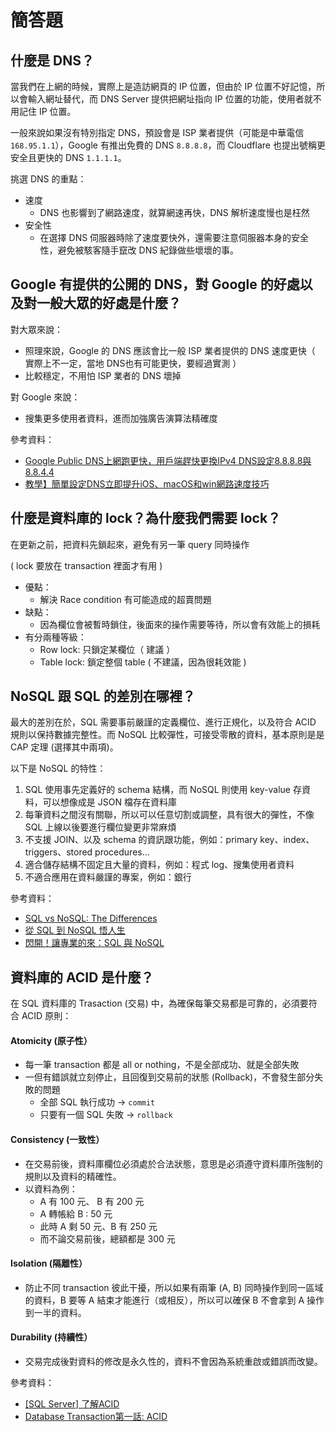 # 簡答題

## 什麼是 DNS？

當我們在上網的時候，實際上是造訪網頁的 IP 位置，但由於 IP 位置不好記憶，所以會輸入網址替代，而 DNS Server 提供把網址指向 IP 位置的功能，使用者就不用記住 IP 位置。

一般來說如果沒有特別指定 DNS，預設會是 ISP 業者提供（可能是中華電信 `168.95.1.1`），Google 有推出免費的 DNS `8.8.8.8`，而 Cloudflare 也提出號稱更安全且更快的 DNS `1.1.1.1`。

挑選 DNS 的重點：
- 速度
    - DNS 也影響到了網路速度，就算網速再快，DNS 解析速度慢也是枉然
- 安全性
    - 在選擇 DNS 伺服器時除了速度要快外，還需要注意伺服器本身的安全性，避免被駭客隨手竄改 DNS 紀錄做些壞壞的事。

## Google 有提供的公開的 DNS，對 Google 的好處以及對一般大眾的好處是什麼？

對大眾來說：
- 照理來說，Google 的 DNS 應該會比一般 ISP 業者提供的 DNS 速度更快（ 實際上不一定，當地 DNS也有可能更快，要經過實測 ）
- 比較穩定，不用怕 ISP 業者的 DNS 壞掉

對 Google 來說：
- 搜集更多使用者資料，進而加強廣告演算法精確度


參考資料：
- [Google Public DNS上網跑更快，用戶端趕快更換IPv4 DNS設定8.8.8.8與8.8.4.4](http://www.pcdiy.com.tw/detail/1412)
- [教學】簡單設定DNS立即提升iOS、macOS和win網路速度技巧](https://mrmad.com.tw/cloudflare-dns-1111)
 
## 什麼是資料庫的 lock？為什麼我們需要 lock？
在更新之前，把資料先鎖起來，避免有另一筆 query 同時操作

( lock 要放在 transaction 裡面才有用 )

- 優點：
    - 解決 Race condition 有可能造成的超賣問題
- 缺點：
    - 因為欄位會被暫時鎖住，後面來的操作需要等待，所以會有效能上的損耗
- 有分兩種等級：
    - Row lock: 只鎖定某欄位（ 建議 ）
    - Table lock: 鎖定整個 table ( 不建議，因為很耗效能 )


## NoSQL 跟 SQL 的差別在哪裡？

最大的差別在於，SQL 需要事前嚴謹的定義欄位、進行正規化，以及符合 ACID 規則以保持數據完整性。而 NoSQL 比較彈性，可接受零散的資料，基本原則是是 CAP 定理 (選擇其中兩項)。

以下是 NoSQL 的特性：
1. SQL 使用事先定義好的 schema 結構，而 NoSQL 則使用 key-value 存資料，可以想像成是 JSON 檔存在資料庫
2. 每筆資料之間沒有關聯，所以可以任意切割或調整，具有很大的彈性，不像 SQL 上線以後要進行欄位變更非常麻煩
3. 不支援 JOIN、以及 schema 的資訊跟功能，例如：primary key、index、triggers、stored procedures...
4. 適合儲存結構不固定且大量的資料，例如：程式 log、搜集使用者資料
5. 不適合應用在資料嚴謹的專案，例如：銀行

參考資料：
- [SQL vs NoSQL: The Differences](https://wiki.kshuang.xyz/doku.php/database:sql_vs_nosql)
- [從 SQL 到 NoSQL 悟人生](https://medium.com/@diagonalyang/https-medium-com-diagonalyang-sqlvsnosql-11b65f2e1659)
- [閃開！讓專業的來：SQL 與 NoSQL](https://ithelp.ithome.com.tw/articles/10187443)


## 資料庫的 ACID 是什麼？

在 SQL 資料庫的 Trasaction (交易) 中，為確保每筆交易都是可靠的，必須要符合 ACID 原則：

#### Atomicity (原子性）
- 每一筆 transaction 都是 all or nothing，不是全部成功、就是全部失敗
- 一但有錯誤就立刻停止，且回復到交易前的狀態 (Rollback)，不會發生部分失敗的問題
    - 全部 SQL 執行成功 -> `commit`
    - 只要有一個 SQL 失敗 -> `rollback`
    
#### Consistency (一致性）
- 在交易前後，資料庫欄位必須處於合法狀態，意思是必須遵守資料庫所強制的規則以及資料的精確性。
- 以資料為例：
    - A 有 100 元、 B 有 200 元
    - A 轉帳給 B : 50 元
    - 此時 A 剩 50 元、B 有 250 元
    - 而不論交易前後，總額都是 300 元

#### Isolation (隔離性）
- 防止不同 transaction 彼此干擾，所以如果有兩筆 (A, B) 同時操作到同一區域的資料，B 要等 A 結束才能進行（或相反），所以可以確保 B 不會拿到 A 操作到一半的資料。

#### Durability (持續性）
- 交易完成後對資料的修改是永久性的，資料不會因為系統重啟或錯誤而改變。

參考資料：
- [[SQL Server] 了解ACID](https://retrydb.blogspot.com/2017/04/sql-server-acid.html)
- [Database Transaction第一話: ACID](http://karenten10-blog.logdown.com/posts/192629-database-transaction-1-acid)
